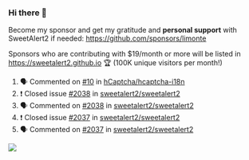 ### Hi there 👋

Become my sponsor and get my gratitude and **personal support** with SweetAlert2 if needed: https://github.com/sponsors/limonte

Sponsors who are contributing with $19/month or more will be listed in https://sweetalert2.github.io 🏆 (100K unique visitors per month!)

<!--START_SECTION:activity-->
1. 🗣 Commented on [#10](https://github.com//hCaptcha/hcaptcha-i18n/issues/10) in [hCaptcha/hcaptcha-i18n](https://github.com//hCaptcha/hcaptcha-i18n)
2. ❗️ Closed issue [#2038](https://github.com//sweetalert2/sweetalert2/issues/2038) in [sweetalert2/sweetalert2](https://github.com//sweetalert2/sweetalert2)
3. 🗣 Commented on [#2038](https://github.com//sweetalert2/sweetalert2/issues/2038) in [sweetalert2/sweetalert2](https://github.com//sweetalert2/sweetalert2)
4. ❗️ Closed issue [#2037](https://github.com//sweetalert2/sweetalert2/issues/2037) in [sweetalert2/sweetalert2](https://github.com//sweetalert2/sweetalert2)
5. 🗣 Commented on [#2037](https://github.com//sweetalert2/sweetalert2/issues/2037) in [sweetalert2/sweetalert2](https://github.com//sweetalert2/sweetalert2)
<!--END_SECTION:activity-->

![](https://github-readme-stats.vercel.app/api?username=limonte&theme=vue&show_icons=true)
